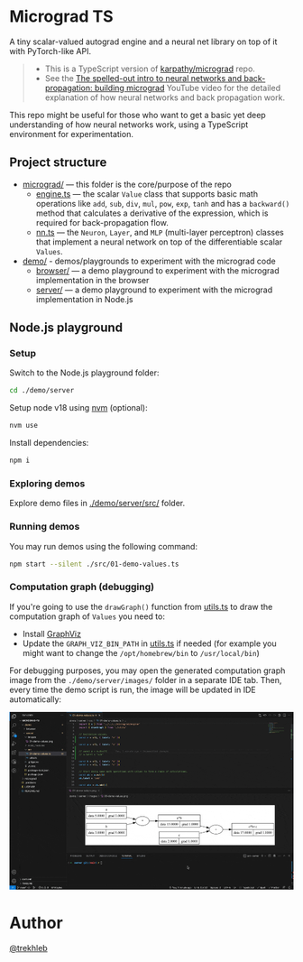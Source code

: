 # Micrograd TS

A tiny scalar-valued autograd engine and a neural net library on top of it with PyTorch-like API.

> - This is a TypeScript version of [karpathy/micrograd](https://github.com/karpathy/micrograd) repo.
> - See the [The spelled-out intro to neural networks and back-propagation: building micrograd](https://www.youtube.com/watch?v=VMj-3S1tku0) YouTube video for the detailed  explanation of how neural networks and back propagation work.

This repo might be useful for those who want to get a basic yet deep understanding of how neural networks work, using a TypeScript environment for experimentation.  

## Project structure

- [micrograd/](./micrograd/) — this folder is the core/purpose of the repo
  - [engine.ts](./micrograd/engine.ts) — the scalar `Value` class that supports basic math operations like `add`, `sub`, `div`, `mul`, `pow`, `exp`, `tanh` and has a `backward()` method that calculates a derivative of the expression, which is required for back-propagation flow.
  - [nn.ts](./micrograd/nn.ts) — the `Neuron`, `Layer`, and `MLP` (multi-layer perceptron) classes that implement a neural network on top of the differentiable scalar `Values`.
- [demo/](./demo/) - demos/playgrounds to experiment with the micrograd code
  - [browser/](./demo/browser/) — a demo playground to experiment with the micrograd implementation in the browser
  - [server/](./demo/server/) — a demo playground to experiment with the micrograd implementation in Node.js

## Node.js playground

### Setup

Switch to the Node.js playground folder:

```sh
cd ./demo/server
```

Setup node v18 using [nvm](https://github.com/nvm-sh/nvm) (optional):

```sh
nvm use
```

Install dependencies:

```sh
npm i
```

### Exploring demos

Explore demo files in [./demo/server/src/](./demo/server/src/) folder.

### Running demos

You may run demos using the following command:

```sh
npm start --silent ./src/01-demo-values.ts
```

### Computation graph (debugging)

If you're going to use the `drawGraph()` function from [utils.ts](./demo/server/src/utils.ts) to draw the computation graph of `Values` you need to:
- Install [GraphViz](https://www.graphviz.org)
- Update the `GRAPH_VIZ_BIN_PATH` in [utils.ts](./demo/server/src/utils.ts) if needed (for example you might want to change the `/opt/homebrew/bin` to `/usr/local/bin`)

For debugging purposes, you may open the generated computation graph image from the `./demo/server/images/` folder in a separate IDE tab. Then, every time the demo script is run, the image will be updated in IDE automatically: 

![Graph preview](./demo/server/images/01-demo-values.gif)

# Author

[@trekhleb](https://trekhleb.dev)
